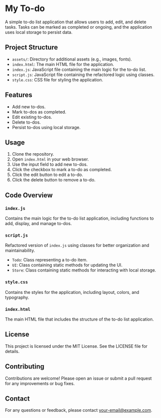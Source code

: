 # My To-do

A simple to-do list application that allows users to add, edit, and delete tasks. Tasks can be marked as completed or ongoing, and the application uses local storage to persist data.

## Project Structure

- `assets/`: Directory for additional assets (e.g., images, fonts).
- `index.html`: The main HTML file for the application.
- `index.js`: JavaScript file containing the main logic for the to-do list.
- `script.js`: JavaScript file containing the refactored logic using classes.
- `style.css`: CSS file for styling the application.

## Features

- Add new to-dos.
- Mark to-dos as completed.
- Edit existing to-dos.
- Delete to-dos.
- Persist to-dos using local storage.

## Usage

1. Clone the repository.
2. Open `index.html` in your web browser.
3. Use the input field to add new to-dos.
4. Click the checkbox to mark a to-do as completed.
5. Click the edit button to edit a to-do.
6. Click the delete button to remove a to-do.

## Code Overview

### `index.js`

Contains the main logic for the to-do list application, including functions to add, display, and manage to-dos.

### `script.js`

Refactored version of `index.js` using classes for better organization and maintainability.

- `Todo`: Class representing a to-do item.
- `UI`: Class containing static methods for updating the UI.
- `Store`: Class containing static methods for interacting with local storage.

### `style.css`

Contains the styles for the application, including layout, colors, and typography.

### `index.html`

The main HTML file that includes the structure of the to-do list application.

## License

This project is licensed under the MIT License. See the LICENSE file for details.

## Contributing

Contributions are welcome! Please open an issue or submit a pull request for any improvements or bug fixes.

## Contact

For any questions or feedback, please contact [your-email@example.com](mailto:your-email@example.com).
